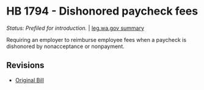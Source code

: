 # HB 1794 - Dishonored paycheck fees
*Status: Prefiled for introduction.* | [leg.wa.gov summary](https://app.leg.wa.gov/billsummary?BillNumber=1794&Year=2021)

Requiring an employer to reimburse employee fees when a paycheck is dishonored by nonacceptance or nonpayment.

## Revisions
* [Original Bill](1/)